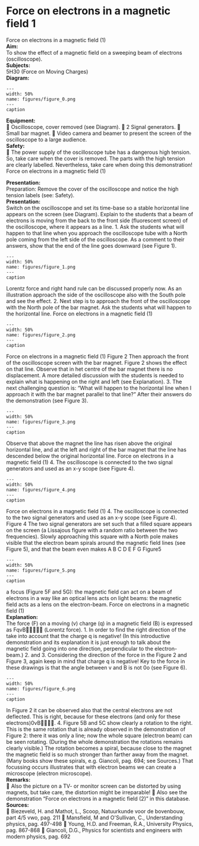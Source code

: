 # Force on electrons in a magnetic field  1  
 Force on electrons in a magnetic field (1)    
<b> Aim: </b>  
 To show the effect of a magnetic field on a sweeping beam of electrons (oscilloscope).    
<b> Subjects: </b>  
 5H30 (Force on Moving Charges)   
<b> Diagram: </b>  
   
```{figure} figures/figure_0.png  
---  
width: 50%  
name: figures/figure_0.png  
---  
caption  
``` 
     
<b> Equipment: </b>  
  Oscilloscope, cover removed (see Diagram).  2 Signal generators.  Small bar magnet.  Video camera and beamer to present the screen of the oscilloscope to a large audience.   
<b> Safety: </b>  
  The power supply of the oscilloscope tube has a dangerous high tension. So, take care when the cover is removed. The parts with the high tension are clearly labelled. Nevertheless, take care when doing this demonstration! Force on electrons in a magnetic field (1)
    
<b> Presentation: </b>  
  Preparation: Remove the cover of the oscilloscope and notice the high tension labels (see: Safety).   
<b> Presentation: </b>  
 Switch on the oscilloscope and set its time-base so a stable horizontal line appears on the screen (see Diagram). Explain to the students that a beam of electrons is moving from the back to the front side (fluorescent screen) of the oscilloscope, where it appears as a line.  1. Ask the students what will happen to that line when you approach the oscilloscope tube with a North pole coming from the left side of the oscilloscope. As a comment to their answers, show that the end of the line goes downward (see Figure 1).    
```{figure} figures/figure_1.png  
---  
width: 50%  
name: figures/figure_1.png  
---  
caption  
``` 
 Lorentz force and right hand rule can be discussed properly now. As an illustration approach the side of the oscilloscope also with the South pole and see the effect.  2. Next step is to approach the front of the oscilloscope with the North pole of the bar magnet. Ask the students what will happen to the horizontal line.  Force on electrons in a magnetic field (1)   
```{figure} figures/figure_2.png  
---  
width: 50%  
name: figures/figure_2.png  
---  
caption  
``` 
 Force on electrons in a magnetic field (1)  Figure 2  Then approach the front of the oscilloscope screen with the bar magnet. Figure 2 shows the effect on that line. Observe that in het centre of the bar magnet there is no displacement. A more detailed discussion with the students is needed to explain what is happening on the right and left (see Explanation).  3. The next challenging question is: “What will happen to the horizontal line when I approach it with the bar magnet parallel to that line?” After their answers do the demonstration (see Figure 3).    
```{figure} figures/figure_3.png  
---  
width: 50%  
name: figures/figure_3.png  
---  
caption  
``` 
 Observe that above the magnet the line has risen above the original horizontal line, and at the left and right of the bar magnet that the line has descended below the original horizontal line.   Force on electrons in a magnetic field (1) 4. The oscilloscope is connected to the two signal generators and used as an x-y scope (see Figure 4).    
```{figure} figures/figure_4.png  
---  
width: 50%  
name: figures/figure_4.png  
---  
caption  
``` 
 Force on electrons in a magnetic field (1) 4. The oscilloscope is connected to the two signal generators and used as an x-y scope (see Figure 4).   Figure 4  The two signal generators are set such that a filled square appears on the screen (a Lissajous figure with a random ratio between the two frequencies).  Slowly approaching this square with a North pole makes visible that the electron beam spirals around the magnetic field lines (see Figure 5), and that the beam even makes  A                                           B                                         C D                                          E                                          F G Figure5  
```{figure} figures/figure_5.png  
---  
width: 50%  
name: figures/figure_5.png  
---  
caption  
``` 
   a focus (Figure 5F and 5G): the magnetic field can act on a beam of electrons in a way like an optical lens acts on light beams: the magnetic field acts as a lens on the electron-beam. Force on electrons in a magnetic field (1)   
<b> Explanation: </b>  
 The force (F) on a moving (v) charge (q) in a magnetic field (B) is expressed as FqvB (Lorentz force). 1. In order to find the right direction of the take into account that the charge q is negative! (In this introductive demonstration and its explanation it is just enough to talk about the magnetic field going into one direction, perpendicular to the electron-beam.) 2. and 3. Considering the direction of the force in the Figure 2 and Figure 3, again keep in mind that charge q is negative! Key to the force in these drawings is that the angle between v and B is not 0o (see Figure 6).    
```{figure} figures/figure_6.png  
---  
width: 50%  
name: figures/figure_6.png  
---  
caption  
``` 
 In Figure 2 it can be observed also that the central electrons are not deflected. This is right, because for these electrons (and only for these electrons)0vB. 4. Figure 5B and 5C show clearly a rotation to the right. This is the same rotation that is already observed in the demonstration of Figure 2: there it was only a line; now the whole square (electron beam) can be seen rotating. (During the whole demonstration the rotations remains clearly visible.) The rotation becomes a spiral, because close to the magnet the magnetic field is so much stronger than farther away from the magnet. (Many books show these spirals, e.g. Giancoli, pag. 694; see Sources.) That focussing occurs illustrates that with electron beams we can create a microscope (electron microscope).   
<b> Remarks: </b>  
  Also the picture on a TV- or monitor screen can be distorted by using magnets, but take care, the distortion might be irreparable!  Also see the demonstration “Force on electrons in a magnetic field (2)” in this database.   
<b> Sources: </b>  
  Biezeveld, H. and Mathot, L., Scoop, Natuurkunde voor de bovenbouw, part 4/5 vwo, pag. 211  Mansfield, M and O'Sullivan, C., Understanding physics, pag. 497-498  Young, H.D. and Freeman, R.A., University Physics, pag. 867-868  Giancoli, D.G., Physics for scientists and engineers with modern physics, pag. 692  